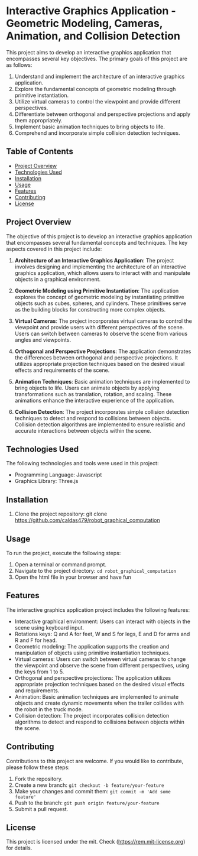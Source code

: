 # Interactive Graphics Application - Geometric Modeling, Cameras, Animation, and Collision Detection

This project aims to develop an interactive graphics application that encompasses several key objectives. The primary goals of this project are as follows:

1. Understand and implement the architecture of an interactive graphics application.
2. Explore the fundamental concepts of geometric modeling through primitive instantiation.
3. Utilize virtual cameras to control the viewpoint and provide different perspectives.
4. Differentiate between orthogonal and perspective projections and apply them appropriately.
5. Implement basic animation techniques to bring objects to life.
6. Comprehend and incorporate simple collision detection techniques.

## Table of Contents

- [Project Overview](#project-overview)
- [Technologies Used](#technologies-used)
- [Installation](#installation)
- [Usage](#usage)
- [Features](#features)
- [Contributing](#contributing)
- [License](#license)

## Project Overview

The objective of this project is to develop an interactive graphics application that encompasses several fundamental concepts and techniques. The key aspects covered in this project include:

1. **Architecture of an Interactive Graphics Application**: The project involves designing and implementing the architecture of an interactive graphics application, which allows users to interact with and manipulate objects in a graphical environment.

2. **Geometric Modeling using Primitive Instantiation**: The application explores the concept of geometric modeling by instantiating primitive objects such as cubes, spheres, and cylinders. These primitives serve as the building blocks for constructing more complex objects.

3. **Virtual Cameras**: The project incorporates virtual cameras to control the viewpoint and provide users with different perspectives of the scene. Users can switch between cameras to observe the scene from various angles and viewpoints.

4. **Orthogonal and Perspective Projections**: The application demonstrates the differences between orthogonal and perspective projections. It utilizes appropriate projection techniques based on the desired visual effects and requirements of the scene.

5. **Animation Techniques**: Basic animation techniques are implemented to bring objects to life. Users can animate objects by applying transformations such as translation, rotation, and scaling. These animations enhance the interactive experience of the application.

6. **Collision Detection**: The project incorporates simple collision detection techniques to detect and respond to collisions between objects. Collision detection algorithms are implemented to ensure realistic and accurate interactions between objects within the scene.

## Technologies Used

The following technologies and tools were used in this project:

- Programming Language: Javascript
- Graphics Library: Three.js

## Installation

1. Clone the project repository: git clone https://github.com/caldas479/robot_graphical_computation

## Usage

To run the project, execute the following steps:

1. Open a terminal or command prompt.
2. Navigate to the project directory: `cd robot_graphical_computation`
3. Open the html file in your browser and have fun

## Features

The interactive graphics application project includes the following features:

- Interactive graphical environment: Users can interact with objects in the scene using keyboard input.
- Rotations keys: Q and A for feet, W and S for legs, E and D for arms and R and F for head.
- Geometric modeling: The application supports the creation and manipulation of objects using primitive instantiation techniques.
- Virtual cameras: Users can switch between virtual cameras to change the viewpoint and observe the scene from different perspectives, using the keys from 1 to 5.
- Orthogonal and perspective projections: The application utilizes appropriate projection techniques based on the desired visual effects and requirements.
- Animation: Basic animation techniques are implemented to animate objects and create dynamic movements when the trailer collides with the robot in the truck mode.
- Collision detection: The project incorporates collision detection algorithms to detect and respond to collisions between objects within the scene.

## Contributing

Contributions to this project are welcome. If you would like to contribute, please follow these steps:

1. Fork the repository.
2. Create a new branch: `git checkout -b feature/your-feature`
3. Make your changes and commit them: `git commit -m 'Add some feature'`
4. Push to the branch: `git push origin feature/your-feature`
5. Submit a pull request.

## License

This project is licensed under the mit. Check (https://rem.mit-license.org) for details.
